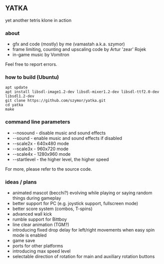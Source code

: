 ## YATKA
yet another tetris klone in action

### about
- gfx and code (mostly) by me (vamastah a.k.a. szymor)
- frame limiting, counting and upscaling code by Artur 'zear' Rojek
- in-game music by Vomitron

Feel free to report errors.

### how to build (Ubuntu)
    apt update
    apt install libsdl-image1.2-dev libsdl-mixer1.2-dev libsdl-ttf2.0-dev libsdl1.2-dev
    git clone https://github.com/szymor/yatka.git
    cd yatka
    make

### command line parameters
- --nosound - disable music and sound effects
- --sound - enable music and sound effects if disabled
- --scale2x - 640x480 mode
- --scale3x - 960x720 mode
- --scale4x - 1280x960 mode
- --startlevel <num> - the higher level, the higher speed

For more, please refer to the source code.

### ideas / plans
- animated mascot (becchi?) evolving while playing or saying random things during gameplay
- better support for PC (e.g. joystick support, fullscreen mode)
- better score system (combos, T-spins)
- advanced wall kick
- rumble support for Bittboy
- line clear animation (TGM?)
- introducing fixed drop delay for left/right movements when easy spin mode is enabled
- game save
- ports for other platforms
- introducing max speed level
- selectable direction of rotation for main and auxiliary rotation buttons
